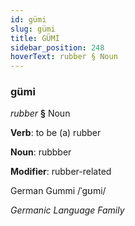 ```yaml
---
id: gümi
slug: gümi
title: GÜMİ
sidebar_position: 248
hoverText: rubber § Noun
---
```


### gümi

*rubber* **§** Noun

**Verb**: to be (a) rubber

**Noun**: rubbber

**Modifier**: rubber-related

German Gummi /ˈɡʊmi/

*Germanic Language Family*